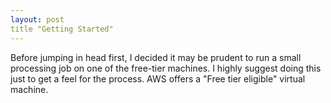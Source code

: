 ```yaml
---
layout: post
title "Getting Started"
---
```


Before jumping in head first, I decided it may be prudent to run a small processing job on one of the free-tier machines. I highly suggest doing this just to get a feel for the process. AWS offers a "Free tier eligible" virtual machine.
